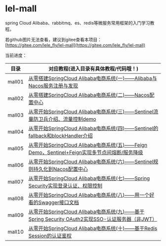 # lel-mall
  spring Cloud Alibaba、rabbitmq、es、redis等微服务常用框架的入门学习教程。
  
  若github图片无法查看，建议到gitee查看本项目：[https://gitee.com/lele_fly/lel-mall](https://gitee.com/lele_fly/lel-mall)

当前进度：  

  目录     | 对应教程(进入目录有具体教程/代码哦！)  
-------- | -----
mall01  | [从零搭建SpringCloud Alibaba电商系统(一)——Alibaba与Nacos服务注册与发现](https://github.com/flyChineseBoy/lel-mall/tree/master/mall01)
mall02  | [从零搭建SpringCloud Alibaba电商系统(二)——Nacos配置中心](https://github.com/flyChineseBoy/lel-mall/tree/master/mall02)
mall03  | [从零开始SpringCloud Alibaba电商系统(三)——Sentinel流量防卫兵介绍、流量控制demo](https://github.com/flyChineseBoy/lel-mall/tree/master/mall03)
mall04  | [从零开始SpringCloud Alibaba电商系统(四)——Sentinel的fallback和blockHandler介绍](https://github.com/flyChineseBoy/lel-mall/tree/master/mall04)
mall05  | [从零开始SpringCloud Alibaba电商系统(五)——Feign Demo，Sentinel+Feign实现多节点间熔断/服务降级](https://github.com/flyChineseBoy/lel-mall/tree/master/mall05)
mall06  | [从零开始SpringCloud Alibaba电商系统(六)——Sentinel规则持久化到Nacos配置中心](https://github.com/flyChineseBoy/lel-mall/tree/master/mall06)
mall07  | [从零开始SpringCloud Alibaba电商系统(七)——Spring Security实现登录认证、权限控制](https://github.com/flyChineseBoy/lel-mall/tree/master/mall07)
mall08  | [从零开始SpringCloud Alibaba电商系统(八)——用一个好看的Swagger接口文档](https://github.com/flyChineseBoy/lel-mall/tree/master/mall08)
mall09  | [从零开始SpringCloud Alibaba电商系统(九)——基于Spring Security OAuth2实现SSO-认证服务器（非JWT）](https://github.com/flyChineseBoy/lel-mall/tree/master/mall09)
mall10  | [从零开始SpringCloud Alibaba电商系统(十)——基于Redis Session的认证鉴权](https://github.com/flyChineseBoy/lel-mall/tree/master/mall10) 
